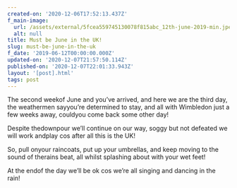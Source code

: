 ```yaml
---
created-on: '2020-12-06T17:52:13.437Z'
f_main-image:
  url: /assets/external/5fcea559745130078f815abc_12th-june-2019-min.jpeg
  alt: null
title: Must be June in the UK!
slug: must-be-june-in-the-uk
f_date: '2019-06-12T00:00:00.000Z'
updated-on: '2020-12-07T21:57:50.114Z'
published-on: '2020-12-07T22:01:33.943Z'
layout: '[post].html'
tags: post
---
```


The second weekof June and you’ve arrived, and here we are the third day, the weathermen sayyou’re determined to stay, and all with Wimbledon just a few weeks away, couldyou come back some other day!

Despite thedownpour we’ll continue on our way, soggy but not defeated we will work andplay cos after all this is the UK!

So, pull onyour raincoats, put up your umbrellas, and keep moving to the sound of therains beat, all whilst splashing about with your wet feet!

At the endof the day we’ll be ok cos we’re all singing and dancing in the rain!
